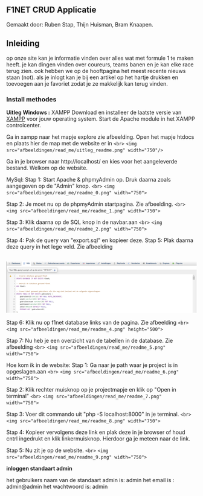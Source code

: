 ## F1NET CRUD Applicatie

Gemaakt door: Ruben Stap, Thijn Huisman, Bram Knaapen.

## Inleiding

op onze site kan je informatie vinden over alles wat met formule 1 te maken heeft. je kan dingen vinden over coureurs, teams banen en je kan elke race terug zien. ook hebben we op de hooftpagina  het meest recente nieuws staan (not). als je inlogt kan je bij een artikel op het hartje drukken en toevoegen aan je favoriet zodat je ze makkelijk kan terug vinden.

### Install methodes

**Uitleg Windows :**
XAMPP
Download en installeer de laatste versie van [XAMPP](https://www.apachefriends.org/download.html) voor jouw operating system.
Start de Apache module in het XAMPP controlcenter.

Ga in xampp naar het mapje explore zie afbeelding.
Open het mapje htdocs en plaats hier de map met de website er in
`<br>`
`<img src="afbeeldingen/read_me/uitleg_readme.png" width="750"/>`

Ga in je browser naar http://localhost/ en kies voor het aangeleverde bestand.
Welkom op de website.

MySql:
Stap 1: Start Apache & phpmyAdmin op. Druk daarna zoals aangegeven op de "Admin" knop.
`<br>`
`<img src="afbeeldingen/read_me/readme_0.png" width="750">`

Stap 2: Je moet nu op de phpmyAdmin startpagina. Zie afbeelding.
`<br>`
`<img src="afbeeldingen/read_me/readme_1.png" width="750">`

Stap 3: Klik daarna op de SQL knop in de navbar.aan
`<br>`
`<img src="afbeeldingen/read_me/readme_2.png" width="750">`

Stap 4: Pak de query van "export.sql" en kopieer deze.
Stap 5: Plak daarna deze query in het lege veld. Zie afbeelding

<br>
<img src="afbeeldingen/read_me/readme_3.png" >

Stap 6: Klik nu op f1net database links van de pagina. Zie afbeelding
`<br>`
`<img src="afbeeldingen/read_me/readme_4.png" height="500">`

Stap 7: Nu heb je een overzicht van de tabellen in de database. Zie afbeelding
`<br>`
`<img src="afbeeldingen/read_me/readme_5.png" width="750">`

Hoe kom ik in de website:
Stap 1: Ga naar je path waar je project is in opgeslagen.aan
`<br>`
`<img src="afbeeldingen/read_me/readme_6.png" width="750">`

Stap 2: Klik rechter muisknop op je projectmapje en klik op "Open in terminal"
`<br>`
`<img src="afbeeldingen/read_me/readme_7.png" width="750">`

Stap 3: Voer dit commando uit "php -S localhost:8000" in je terminal.
`<br>`
`<img src="afbeeldingen/read_me/readme_8.png" width="750">`

Stap 4: Kopieer vervolgens deze link en plak deze in je browser of houd cntrl ingedrukt en klik linkermuisknop. Hierdoor ga je meteen naar de link.

Stap 5: Nu zit je op de website.
`<br>`
`<img src="afbeeldingen/read_me/readme_9.png" width="750">`

**inloggen standaart admin**

het gebruikers naam van de standaart admin is: admin
het email is : admin@admin
het wachtwoord is: admin

